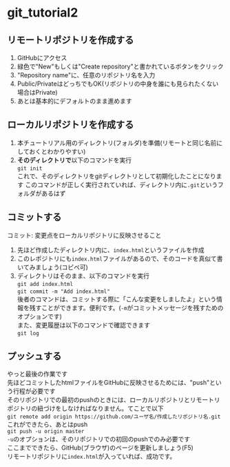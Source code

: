 # **git_tutorial2**
## **リモートリポジトリを作成する**
1. GitHubにアクセス
1. 緑色で"New"もしくは"Create repository"と書かれているボタンをクリック
2. "Repository name"に、任意のリポジトリ名を入力
3. Public/PrivateはどっちでもOK(リポジトリの中身を誰にも見られたくない場合はPrivate)
4. あとは基本的にデフォルトのまま進めます

## **ローカルリポジトリを作成する**
1. 本チュートリアル用のディレクトリ(フォルダ)を準備(リモートと同じ名前にしておくとわかりやすい)
1. **そのディレクトリで**以下のコマンドを実行  
`git init`  
これで、そのディレクトリをgitディレクトリとして初期化したことになります
このコマンドが正しく実行されていれば、ディレクトリ内に`.git`というフォルダがあるはず

## **コミットする**
コミット: 変更点をローカルリポジトリに反映させること  
1. 先ほど作成したディレクトリ内に、`index.html`というファイルを作成
1. このレポジトリにも`index.html`ファイルがあるので、そのコードを真似て書いてみましょう(コピペ可)
1. ディレクトリはそのまま、以下のコマンドを実行  
`git add index.html`  
`git commit -m "Add index.html"`  
後者のコマンドは、コミットする際に「こんな変更をしましたよ」という情報を残すことができます。便利です。(`-m`がコミットメッセージを残すためのオプションです)  
また、変更履歴は以下のコマンドで確認できます  
`git log`

## **プッシュする**
やっと最後の作業です  
先ほどコミットしたhtmlファイルをGitHubに反映させるためには、"push"という行程が必要です  
そのリポジトリでの最初のpushのときには、ローカルリポジトリとリモートリポジトリの紐づけをしなければなりません。てことで以下  
`git remote add origin https://github.com/ユーザ名/作成したリポジトリ名.git`  
これができたら、あとはpush  
`git push -u origin master`  
`-u`のオプションは、そのリポジトリでの初回のpushでのみ必要です  
ここまでできたら、GitHub(ブラウザ)のページを更新しましょう(F5)  
リモートリポジトリに`index.html`が入っていれば、成功です。